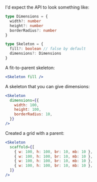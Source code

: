 I'd expect the API to look something like:

```ts
type Dimensions = {
  width?: number
  height?: number
  borderRadius?: number
}

type Skeleton = {
  fill?: boolean // false by default
  dimensions?: Dimensions
}
```

A fit-to-parent skeleton:

```jsx
<Skeleton fill />
```

A skeleton that you can give dimensions:

```jsx
<Skeleton
  dimensions={{
    width: 100,
    height: 100,
    borderRadius: 10,
  }}
/>
```

Created a grid with a parent:

```jsx
<Skeleton
  scaffold={[
    { w: 100, h: 100, br: 10, mb: 10 },
    { w: 100, h: 100, br: 10, mb: 10 },
    { w: 100, h: 100, br: 10, mb: 10 },
    { w: 100, h: 100, br: 10, mb: 10 },
  ]}
/>
```
